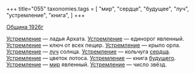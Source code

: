 +++
title="055"
taxonomies.tags = [
 "мир",
 "сердце",
 "будущее",
 "луч",
 "устремление",
 "книга",
]
+++

[Община 1926г](/agni/1926)

[Устремление](/tags/устремление) — ладья Архата. [Устремление](/tags/устремление) — единорог явленный. [Устремление](/tags/устремление) — ключ от всех пещер. [Устремление](/tags/устремление) — крыло орла. [Устремление](/tags/устремление) — [луч](/tags/луч) солнца. [Устремление](/tags/устремление) — кольчуга [сердца](/tags/сердце). [Устремление](/tags/устремление) — цветок лотоса. [Устремление](/tags/устремление) — книга [будущего](/tags/будущее). [Устремление](/tags/устремление) — [мир](/tags/мир) явленный. [Устремление](/tags/устремление) — число звёзд.   

